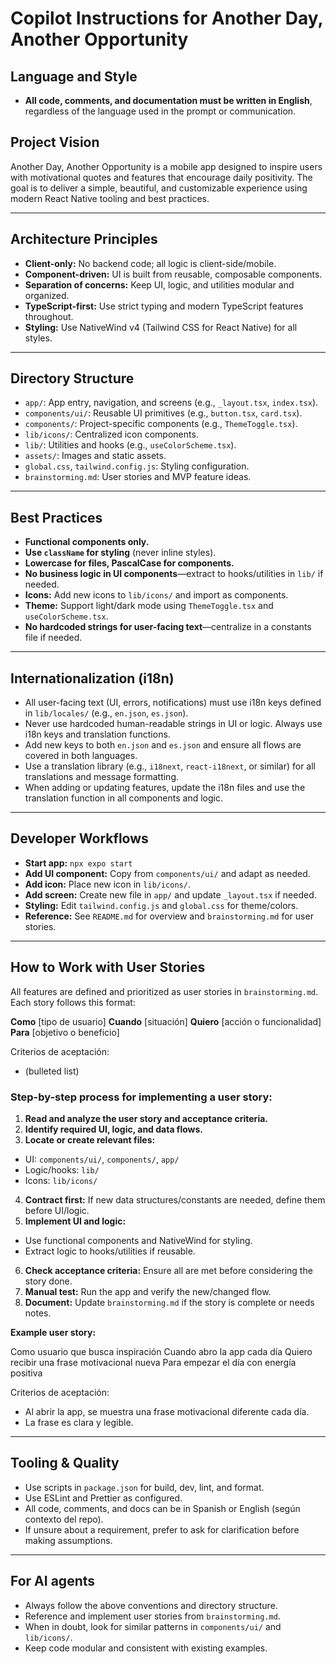 # Copilot Instructions for Another Day, Another Opportunity

## Language and Style

- **All code, comments, and documentation must be written in English**, regardless of the language used in the prompt or communication.

## Project Vision

Another Day, Another Opportunity is a mobile app designed to inspire users with motivational quotes and features that encourage daily positivity. The goal is to deliver a simple, beautiful, and customizable experience using modern React Native tooling and best practices.

---

## Architecture Principles

- **Client-only:** No backend code; all logic is client-side/mobile.
- **Component-driven:** UI is built from reusable, composable components.
- **Separation of concerns:** Keep UI, logic, and utilities modular and organized.
- **TypeScript-first:** Use strict typing and modern TypeScript features throughout.
- **Styling:** Use NativeWind v4 (Tailwind CSS for React Native) for all styles.

---

## Directory Structure

- `app/`: App entry, navigation, and screens (e.g., `_layout.tsx`, `index.tsx`).
- `components/ui/`: Reusable UI primitives (e.g., `button.tsx`, `card.tsx`).
- `components/`: Project-specific components (e.g., `ThemeToggle.tsx`).
- `lib/icons/`: Centralized icon components.
- `lib/`: Utilities and hooks (e.g., `useColorScheme.tsx`).
- `assets/`: Images and static assets.
- `global.css`, `tailwind.config.js`: Styling configuration.
- `brainstorming.md`: User stories and MVP feature ideas.

---

## Best Practices

- **Functional components only.**
- **Use `className` for styling** (never inline styles).
- **Lowercase for files, PascalCase for components.**
- **No business logic in UI components**—extract to hooks/utilities in `lib/` if needed.
- **Icons:** Add new icons to `lib/icons/` and import as components.
- **Theme:** Support light/dark mode using `ThemeToggle.tsx` and `useColorScheme.tsx`.
- **No hardcoded strings for user-facing text**—centralize in a constants file if needed.

---

## Internationalization (i18n)

- All user-facing text (UI, errors, notifications) must use i18n keys defined in `lib/locales/` (e.g., `en.json`, `es.json`).
- Never use hardcoded human-readable strings in UI or logic. Always use i18n keys and translation functions.
- Add new keys to both `en.json` and `es.json` and ensure all flows are covered in both languages.
- Use a translation library (e.g., `i18next`, `react-i18next`, or similar) for all translations and message formatting.
- When adding or updating features, update the i18n files and use the translation function in all components and logic.

---

## Developer Workflows

- **Start app:** `npx expo start`
- **Add UI component:** Copy from `components/ui/` and adapt as needed.
- **Add icon:** Place new icon in `lib/icons/`.
- **Add screen:** Create new file in `app/` and update `_layout.tsx` if needed.
- **Styling:** Edit `tailwind.config.js` and `global.css` for theme/colors.
- **Reference:** See `README.md` for overview and `brainstorming.md` for user stories.

---

## How to Work with User Stories

All features are defined and prioritized as user stories in `brainstorming.md`. Each story follows this format:

**Como** [tipo de usuario]
**Cuando** [situación]
**Quiero** [acción o funcionalidad]
**Para** [objetivo o beneficio]

Criterios de aceptación:

- (bulleted list)

### Step-by-step process for implementing a user story:

1. **Read and analyze the user story and acceptance criteria.**
2. **Identify required UI, logic, and data flows.**
3. **Locate or create relevant files:**

- UI: `components/ui/`, `components/`, `app/`
- Logic/hooks: `lib/`
- Icons: `lib/icons/`

4. **Contract first:** If new data structures/constants are needed, define them before UI/logic.
5. **Implement UI and logic:**

- Use functional components and NativeWind for styling.
- Extract logic to hooks/utilities if reusable.

6. **Check acceptance criteria:** Ensure all are met before considering the story done.
7. **Manual test:** Run the app and verify the new/changed flow.
8. **Document:** Update `brainstorming.md` if the story is complete or needs notes.

**Example user story:**

Como usuario que busca inspiración
Cuando abro la app cada día
Quiero recibir una frase motivacional nueva
Para empezar el día con energía positiva

Criterios de aceptación:

- Al abrir la app, se muestra una frase motivacional diferente cada día.
- La frase es clara y legible.

---

## Tooling & Quality

- Use scripts in `package.json` for build, dev, lint, and format.
- Use ESLint and Prettier as configured.
- All code, comments, and docs can be in Spanish or English (según contexto del repo).
- If unsure about a requirement, prefer to ask for clarification before making assumptions.

---

## For AI agents

- Always follow the above conventions and directory structure.
- Reference and implement user stories from `brainstorming.md`.
- When in doubt, look for similar patterns in `components/ui/` and `lib/icons/`.
- Keep code modular and consistent with existing examples.
